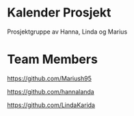# Kalender Prosjekt
Prosjektgruppe av Hanna, Linda og Marius

# Team Members

https://github.com/Mariush95

https://github.com/hannalanda

https://github.com/LindaKarida
